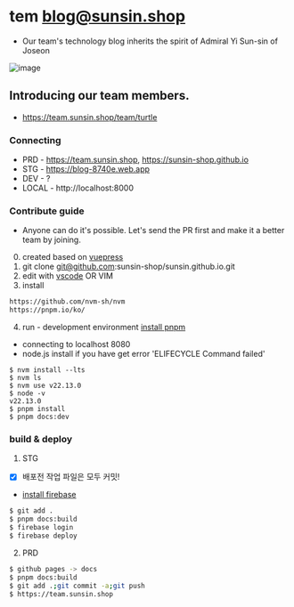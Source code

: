 # tem blog@sunsin.shop
- Our team's technology blog inherits the spirit of Admiral Yi Sun-sin of Joseon
  
![image](https://github.com/user-attachments/assets/6bb733db-b567-4664-9d52-1e7c4d939106)

## Introducing our team members.
- https://team.sunsin.shop/team/turtle

### Connecting
- PRD - https://team.sunsin.shop, https://sunsin-shop.github.io
- STG - https://blog-8740e.web.app
- DEV - ?
- LOCAL - http://localhost:8000

### Contribute guide
- Anyone can do it's possible. Let's send the PR first and make it a better team by joining.

0. created based on [vuepress](https://v2.vuepress.vuejs.org/)
1. git clone git@github.com:sunsin-shop/sunsin.github.io.git
2. edit with [vscode](https://code.visualstudio.com/) OR VIM
3. install
``` bash
https://github.com/nvm-sh/nvm
https://pnpm.io/ko/
```
4. run - development environment [install pnpm](https://pnpm.io/installation)
- connecting to localhost 8080
- node.js install if you have get error 'ELIFECYCLE Command failed'
```
$ nvm install --lts
$ nvm ls
$ nvm use v22.13.0
$ node -v
v22.13.0
$ pnpm install
$ pnpm docs:dev
```

### build & deploy
1. STG
- [x] 배포전 작업 파일은 모두 커밋!
- [install firebase](https://v2.vuepress.vuejs.org/guide/deployment.html#google-firebase)

``` bash
$ git add .
$ pnpm docs:build
$ firebase login
$ firebase deploy
```

2. PRD
```bash
$ github pages -> docs
$ pnpm docs:build
$ git add .;git commit -a;git push 
$ https://team.sunsin.shop
```
